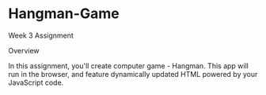 # Hangman-Game
Week 3 Assignment

Overview

In this assignment, you'll create computer game -  Hangman. This app will run in the browser, and feature dynamically updated HTML powered by your JavaScript code.
